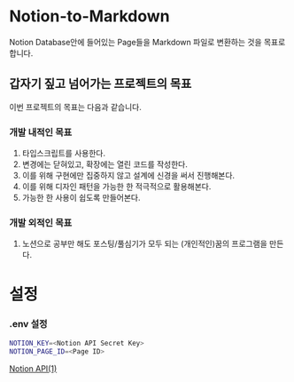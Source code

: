 # Notion-to-Markdown
Notion Database안에 들어있는 Page들을 Markdown 파일로 변환하는 것을 목표로 합니다. 

## 갑자기 짚고 넘어가는 프로젝트의 목표

이번 프로젝트의 목표는 다음과 같습니다.

### 개발 내적인 목표

1. 타입스크립트를 사용한다. 
2. 변경에는 닫혀있고, 확장에는 열린 코드를 작성한다. 
3. 이를 위해 구현에만 집중하지 않고 설계에 신경을 써서 진행해본다.
4. 이를 위해 디자인 패턴을 가능한 한 적극적으로 활용해본다. 
5. 가능한 한 사용이 쉽도록 만들어본다.

### 개발 외적인 목표

1. 노션으로 공부만 해도 포스팅/풀심기가 모두 되는 (개인적인)꿈의 프로그램을 만든다.
   
# 설정
### .env 설정
```bash
NOTION_KEY=<Notion API Secret Key>
NOTION_PAGE_ID=<Page ID>
```

[Notion API(1)](https://sharknia.vercel.app/notion-api-1)